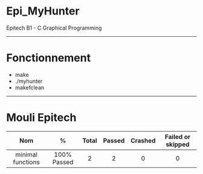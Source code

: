 # Epi_MyHunter
Epitech B1 - C Graphical Programming
***
# Fonctionnement

- make
- ./myhunter
- makefclean
***
# Mouli Epitech

|        Nom        |      %      | Total | Passed | Crashed | Failed or skipped |
| :---------------: |:-----------:|:-----:|:------:|:-------:|:-----------------:|
| minimal functions | 100% Passed |   2   |   2    |    0    |        0          |
